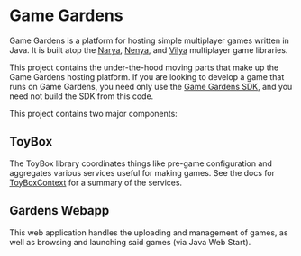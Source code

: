 # Game Gardens

Game Gardens is a platform for hosting simple multiplayer games written in
Java. It is built atop the [Narya](http://code.google.com/p/narya),
[Nenya](http://code.google.com/p/nenya/), and
[Vilya](http://code.google.com/p/vilya/) multiplayer game libraries.

This project contains the under-the-hood moving parts that make up the Game
Gardens hosting platform. If you are looking to develop a game that runs on
Game Gardens, you need only use the [Game Gardens
SDK](http://wiki.gamegardens.com/Main_Page), and you need not build the SDK
from this code.

This project contains two major components:

## ToyBox

The ToyBox library coordinates things like pre-game configuration and
aggregates various services useful for making games. See the docs for
[ToyBoxContext](http://samskivert.github.com/game-gardens/projects/toybox/docs/api/com/threerings/toybox/util/ToyBoxContext.html)
for a summary of the services.

## Gardens Webapp

This web application handles the uploading and management of games, as well as
browsing and launching said games (via Java Web Start).
